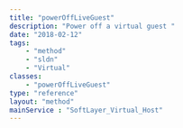 ```yaml
---
title: "powerOffLiveGuest"
description: "Power off a virtual guest "
date: "2018-02-12"
tags:
    - "method"
    - "sldn"
    - "Virtual"
classes:
    - "powerOffLiveGuest"
type: "reference"
layout: "method"
mainService : "SoftLayer_Virtual_Host"
---
```

